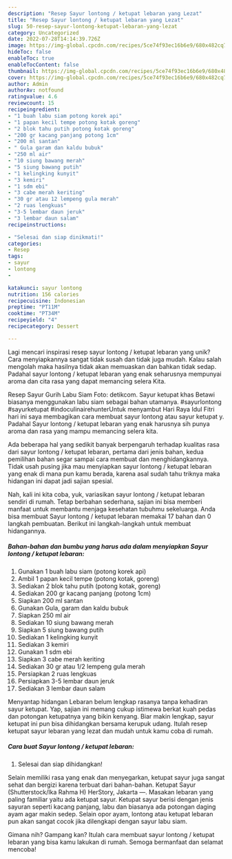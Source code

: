 ```yaml
---
description: "Resep Sayur lontong / ketupat lebaran yang Lezat"
title: "Resep Sayur lontong / ketupat lebaran yang Lezat"
slug: 50-resep-sayur-lontong-ketupat-lebaran-yang-lezat
category: Uncategorized
date: 2022-07-28T14:14:39.726Z
image: https://img-global.cpcdn.com/recipes/5ce74f93ec16b6e9/680x482cq70/sayur-lontong-ketupat-lebaran-foto-resep-utama.jpg
hideToc: false
enableToc: true
enableTocContent: false
thumbnail: https://img-global.cpcdn.com/recipes/5ce74f93ec16b6e9/680x482cq70/sayur-lontong-ketupat-lebaran-foto-resep-utama.jpg
cover: https://img-global.cpcdn.com/recipes/5ce74f93ec16b6e9/680x482cq70/sayur-lontong-ketupat-lebaran-foto-resep-utama.jpg
author: Admin
authorAv: notfound
ratingvalue: 4.6
reviewcount: 15
recipeingredient:
- "1 buah labu siam potong korek api"
- "1 papan kecil tempe potong kotak goreng"
- "2 blok tahu putih potong kotak goreng"
- "200 gr kacang panjang potong 1cm"
- "200 ml santan"
- " Gula garam dan kaldu bubuk"
- "250 ml air"
- "10 siung bawang merah"
- "5 siung bawang putih"
- "1 kelingking kunyit"
- "3 kemiri"
- "1 sdm ebi"
- "3 cabe merah keriting"
- "30 gr atau 12 lempeng gula merah"
- "2 ruas lengkuas"
- "3-5 lembar daun jeruk"
- "3 lembar daun salam"
recipeinstructions:

- "Selesai dan siap dinikmati!"
categories:
- Resep
tags:
- sayur
- lontong
- 

katakunci: sayur lontong  
nutrition: 156 calories
recipecuisine: Indonesian
preptime: "PT11M"
cooktime: "PT34M"
recipeyield: "4"
recipecategory: Dessert

---
```





Lagi mencari inspirasi resep sayur lontong / ketupat lebaran yang unik? Cara menyiapkannya sangat tidak susah dan tidak juga mudah. Kalau salah mengolah maka hasilnya tidak akan memuaskan dan bahkan tidak sedap. Padahal sayur lontong / ketupat lebaran yang enak seharusnya mempunyai aroma dan cita rasa yang dapat memancing selera Kita.





Resep Sayur Gurih Labu Siam Foto: detikcom. Sayur ketupat khas Betawi biasanya menggunakan labu siam sebagai bahan utamanya. #sayurlontong #sayurketupat #indoculinairehunterUntuk menyambut Hari Raya Idul Fitri hari ini saya membagikan cara membuat sayur lontong atau sayur ketupat y. Padahal Sayur lontong / ketupat lebaran yang enak harusnya sih punya aroma dan rasa yang mampu memancing selera kita.

Ada beberapa hal yang sedikit banyak berpengaruh terhadap kualitas rasa dari sayur lontong / ketupat lebaran, pertama dari jenis bahan, kedua pemilihan bahan segar sampai cara membuat dan menghidangkannya. Tidak usah pusing jika mau menyiapkan sayur lontong / ketupat lebaran yang enak di mana pun kamu berada, karena asal sudah tahu triknya maka hidangan ini dapat jadi sajian spesial.






Nah, kali ini kita coba, yuk, variasikan sayur lontong / ketupat lebaran sendiri di rumah. Tetap berbahan sederhana, sajian ini bisa memberi manfaat untuk membantu menjaga kesehatan tubuhmu sekeluarga. Anda bisa membuat Sayur lontong / ketupat lebaran memakai 17 bahan dan 0 langkah pembuatan. Berikut ini langkah-langkah untuk membuat hidangannya.

<!--inarticleads1-->

##### Bahan-bahan dan bumbu yang harus ada dalam menyiapkan Sayur lontong / ketupat lebaran:

1. Gunakan 1 buah labu siam (potong korek api)
1. Ambil 1 papan kecil tempe (potong kotak, goreng)
1. Sediakan 2 blok tahu putih (potong kotak, goreng)
1. Sediakan 200 gr kacang panjang (potong 1cm)
1. Siapkan 200 ml santan
1. Gunakan  Gula, garam dan kaldu bubuk
1. Siapkan 250 ml air
1. Sediakan 10 siung bawang merah
1. Siapkan 5 siung bawang putih
1. Sediakan 1 kelingking kunyit
1. Sediakan 3 kemiri
1. Gunakan 1 sdm ebi
1. Siapkan 3 cabe merah keriting
1. Sediakan 30 gr atau 1/2 lempeng gula merah
1. Persiapkan 2 ruas lengkuas
1. Persiapkan 3-5 lembar daun jeruk
1. Sediakan 3 lembar daun salam


Menyantap hidangan Lebaran belum lengkap rasanya tanpa kehadiran sayur ketupat. Yap, sajian ini memang cukup istimewa berkat kuah pedas dan potongan ketupatnya yang bikin kenyang. Biar makin lengkap, sayur ketupat ini pun bisa dihidangkan bersama kerupuk udang. Itulah resep ketupat sayur lebaran yang lezat dan mudah untuk kamu coba di rumah. 

<!--inarticleads2-->

##### Cara buat Sayur lontong / ketupat lebaran:


1. Selesai dan siap dihidangkan!

Selain memiliki rasa yang enak dan menyegarkan, ketupat sayur juga sangat sehat dan bergizi karena terbuat dari bahan-bahan. Ketupat Sayur (Shutterstock/Ika Rahma H) HerStory, Jakarta —. Masakan lebaran yang paling familiar yaitu ada ketupat sayur. Ketupat sayur berisi dengan jenis sayuran seperti kacang panjang, labu dan biasanya ada potongan daging ayam agar makin sedep. Selain opor ayam, lontong atau ketupat lebaran pun akan sangat cocok jika dilengkapi dengan sayur labu siam. 

Gimana nih? Gampang kan? Itulah cara membuat sayur lontong / ketupat lebaran yang bisa kamu lakukan di rumah. Semoga bermanfaat dan selamat mencoba!

